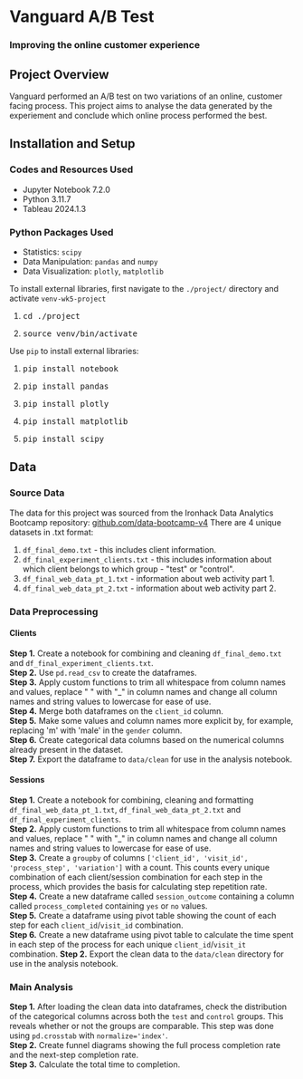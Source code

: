 # Vanguard A/B Test
### Improving the online customer experience

## Project Overview
Vanguard performed an A/B test on two variations of an online, customer facing process. This project aims to analyse the data generated by the experiement and conclude which online process performed the best.

## Installation and Setup
### Codes and Resources Used
- Jupyter Notebook 7.2.0
- Python 3.11.7
- Tableau 2024.1.3
### Python Packages Used
- Statistics: `scipy`
- Data Manipulation: `pandas` and `numpy`
- Data Visualization: `plotly`, `matplotlib`

To install external libraries, first navigate to the `./project/` directory and activate `venv-wk5-project`
1. <pre>cd ./project</pre>
2. <pre>source venv/bin/activate</pre>
Use `pip` to install external libraries:
1. <pre>pip install notebook</pre>
2. <pre>pip install pandas</pre>
3. <pre>pip install plotly</pre>
4. <pre>pip install matplotlib</pre>
5. <pre>pip install scipy</pre>

## Data
### Source Data
The data for this project was sourced from the Ironhack Data Analytics Bootcamp repository: [github.com/data-bootcamp-v4](https://github.com/data-bootcamp-v4/lessons/tree/main/5_6_eda_inf_stats_tableau/project/files_for_project)
There are 4 unique datasets in .txt format:
  1. `df_final_demo.txt` - this includes client information.
  2. `df_final_experiment_clients.txt` - this includes information about which client belongs to which group - "test" or "control".
  3. `df_final_web_data_pt_1.txt` - information about web activity part 1.
  4. `df_final_web_data_pt_2.txt` - information about web activity part 2.
### Data Preprocessing
#### Clients
**Step 1.** Create a notebook for combining and cleaning `df_final_demo.txt` and `df_final_experiment_clients.txt`.\
**Step 2.** Use `pd.read_csv` to create the dataframes.\
**Step 3.** Apply custom functions to trim all whitespace from column names and values, replace " " with "_" in column names and change all column names and string values to lowercase for ease of use.\
**Step 4.** Merge both dataframes on the `client_id` column.\
**Step 5.** Make some values and column names more explicit by, for example, replacing 'm' with 'male' in the `gender` column.\
**Step 6.** Create categorical data columns based on the numerical columns already present in the dataset.\
**Step 7.** Export the dataframe to `data/clean` for use in the analysis notebook.
#### Sessions
**Step 1.** Create a notebook for combining, cleaning and formatting `df_final_web_data_pt_1.txt`, `df_final_web_data_pt_2.txt` and `df_final_experiment_clients`.\
**Step 2.** Apply custom functions to trim all whitespace from column names and values, replace " " with "_" in column names and change all column names and string values to lowercase for ease of use.\
**Step 3.** Create a `groupby` of columns `['client_id', 'visit_id', 'process_step', 'variation']` with a count. This counts every unique combination of each client/session combination for each step in the process, which provides the basis for calculating step repetition rate.\
**Step 4.** Create a new dataframe called `session_outcome` containing a column called `process_completed` containing `yes` or `no` values.\
**Step 5.** Create a dataframe using pivot table showing the count of each step for each `client_id`/`visit_id` combination.\
**Step 6.** Create a new dataframe using pivot table to calculate the time spent in each step of the process for each unique `client_id`/`visit_it` combination.
**Step 2.** Export the clean data to the `data/clean` directory for use in the analysis notebook.
### Main Analysis
**Step 1.** After loading the clean data into dataframes, check the distribution of the categorical columns across both the `test` and `control` groups. This reveals whether or not the groups are comparable. This step was done using `pd.crosstab` with `normalize='index'`.\
**Step 2.** Create funnel diagrams showing the full process completion rate and the next-step completion rate.\
**Step 3.** Calculate the total time to completion.
